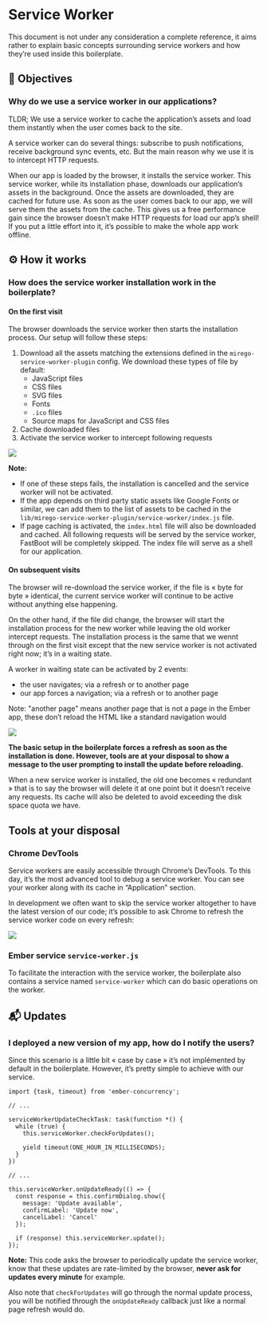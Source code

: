 # Service Worker

This document is not under any consideration a complete reference, it aims rather to explain basic concepts surrounding service workers and how they’re used inside this boilerplate.

## 🎯 Objectives

### Why do we use a service worker in our applications?

TLDR; We use a service worker to cache the application’s assets and load them instantly when the user comes back to the site.

A service worker can do several things: subscribe to push notifications, receive background sync events, etc. But the main reason why we use it is to intercept HTTP requests.

When our app is loaded by the browser, it installs the service worker. This service worker, while its installation phase, downloads our application’s assets in the background. Once the assets are downloaded, they are cached for future use. As soon as the user comes back to our app, we will serve them the assets from the cache. This gives us a free performance gain since the browser doesn’t make HTTP requests for load our app’s shell! If you put a little effort into it, it’s possible to make the whole app work offline.

## ⚙️ How it works

### How does the service worker installation work in the boilerplate?

#### On the first visit

The browser downloads the service worker then starts the installation process. Our setup will follow these steps:

1. Download all the assets matching the extensions defined in the `mirego-service-worker-plugin` config. We download these types of file by default:
   - JavaScript files
   - CSS files
   - SVG files
   - Fonts
   - `.ico` files
   - Source maps for JavaScript and CSS files
2. Cache downloaded files
3. Activate the service worker to intercept following requests

![](assets/sw-installing.gif)

**Note:**

- If one of these steps fails, the installation is cancelled and the service worker will not be activated.
- If the app depends on third party static assets like Google Fonts or similar, we can add them to the list of assets to be cached in the `lib/mirego-service-worker-plugin/service-worker/index.js` file.
- If page caching is activated, the `index.html` file will also be downloaded and cached. All following requests will be served by the service worker, FastBoot will be completely skipped. The index file will serve as a shell for our application.

#### On subsequent visits

The browser will re-download the service worker, if the file is « byte for byte » identical, the current service worker will continue to be active without anything else happening.

On the other hand, if the file did change, the browser will start the installation process for the new worker while leaving the old worker intercept requests. The installation process is the same that we wennt through on the first visit except that the new service worker is not activated right now; it’s in a waiting state.

A worker in waiting state can be activated by 2 events:

- the user navigates; via a refresh or to another page
- our app forces a navigation; via a refresh or to another page

Note: "another page" means another page that is not a page in the Ember app, these don’t reload the HTML like a standard navigation would

![](assets/sw-waiting.gif)

**The basic setup in the boilerplate forces a refresh as soon as the installation is done. However, tools are at your disposal to show a message to the user prompting to install the update before reloading.**

When a new service worker is installed, the old one becomes « redundant » that is to say the browser will delete it at one point but it doesn’t receive any requests. Its cache will also be deleted to avoid exceeding the disk space quota we have.

## Tools at your disposal

### Chrome DevTools

Service workers are easily accessible through Chrome’s DevTools. To this day, it’s the most advanced tool to debug a service worker. You can see your worker along with its cache in “Application” section.

In development we often want to skip the service worker altogether to have the latest version of our code; it’s possible to ask Chrome to refresh the service worker code on every refresh:

![](assets/update-on-reload.png)

### Ember service `service-worker.js`

To facilitate the interaction with the service worker, the boilerplate also contains a service named `service-worker` which can do basic operations on the worker.

## 📬 Updates

### I deployed a new version of my app, how do I notify the users?

Since this scenario is a little bit « case by case » it’s not implémented by default in the boilerplate. However, it’s pretty simple to achieve with our service.

```
import {task, timeout} from 'ember-concurrency';

// ...

serviceWorkerUpdateCheckTask: task(function *() {
  while (true) {
    this.serviceWorker.checkForUpdates();

    yield timeout(ONE_HOUR_IN_MILLISECONDS);
  }
})

// ...

this.serviceWorker.onUpdateReady(() => {
  const response = this.confirmDialog.show({
    message: 'Update available',
    confirmLabel: 'Update now',
    cancelLabel: 'Cancel'
  });

  if (response) this.serviceWorker.update();
});
```

**Note:** This code asks the browser to periodically update the service worker, know that these updates are rate-limited by the browser, **never ask for updates every minute** for example.

Also note that `checkForUpdates` will go through the normal update process, you will be notified through the `onUpdateReady` callback just like a normal page refresh would do.
